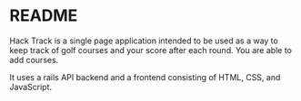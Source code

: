 # README

Hack Track is a single page application intended to be used as a way to keep track of golf courses and your score after each round. You are able to add courses.

It uses a rails API backend and a frontend consisting of HTML, CSS, and JavaScript.